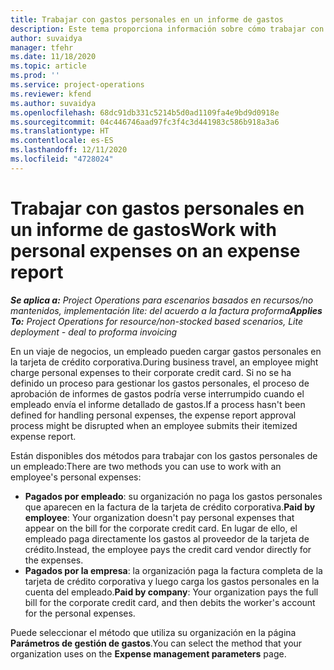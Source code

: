 ```yaml
---
title: Trabajar con gastos personales en un informe de gastos
description: Este tema proporciona información sobre cómo trabajar con los gastos personales de los empleados en sus viajes de negocios.
author: suvaidya
manager: tfehr
ms.date: 11/18/2020
ms.topic: article
ms.prod: ''
ms.service: project-operations
ms.reviewer: kfend
ms.author: suvaidya
ms.openlocfilehash: 68dc91db331c5214b5d0ad1109fa4e9bd9d0918e
ms.sourcegitcommit: 04c446746aad97fc3f4c3d441983c586b918a3a6
ms.translationtype: HT
ms.contentlocale: es-ES
ms.lasthandoff: 12/11/2020
ms.locfileid: "4728024"
---
```

# <a name="work-with-personal-expenses-on-an-expense-report"></a><span data-ttu-id="dc4f0-103">Trabajar con gastos personales en un informe de gastos</span><span class="sxs-lookup"><span data-stu-id="dc4f0-103">Work with personal expenses on an expense report</span></span>

<span data-ttu-id="dc4f0-104">_**Se aplica a:** Project Operations para escenarios basados en recursos/no mantenidos, implementación lite: del acuerdo a la factura proforma_</span><span class="sxs-lookup"><span data-stu-id="dc4f0-104">_**Applies To:** Project Operations for resource/non-stocked based scenarios, Lite deployment - deal to proforma invoicing_</span></span>

<span data-ttu-id="dc4f0-105">En un viaje de negocios, un empleado pueden cargar gastos personales en la tarjeta de crédito corporativa.</span><span class="sxs-lookup"><span data-stu-id="dc4f0-105">During business travel, an employee might charge personal expenses to their corporate credit card.</span></span> <span data-ttu-id="dc4f0-106">Si no se ha definido un proceso para gestionar los gastos personales, el proceso de aprobación de informes de gastos podría verse interrumpido cuando el empleado envía el informe detallado de gastos.</span><span class="sxs-lookup"><span data-stu-id="dc4f0-106">If a process hasn't been defined for handling personal expenses, the expense report approval process might be disrupted when an employee submits their itemized expense report.</span></span>

<span data-ttu-id="dc4f0-107">Están disponibles dos métodos para trabajar con los gastos personales de un empleado:</span><span class="sxs-lookup"><span data-stu-id="dc4f0-107">There are two methods you can use to work with an employee's personal expenses:</span></span>

  - <span data-ttu-id="dc4f0-108">**Pagados por empleado**: su organización no paga los gastos personales que aparecen en la factura de la tarjeta de crédito corporativa.</span><span class="sxs-lookup"><span data-stu-id="dc4f0-108">**Paid by employee**: Your organization doesn't pay personal expenses that appear on the bill for the corporate credit card.</span></span> <span data-ttu-id="dc4f0-109">En lugar de ello, el empleado paga directamente los gastos al proveedor de la tarjeta de crédito.</span><span class="sxs-lookup"><span data-stu-id="dc4f0-109">Instead, the employee pays the credit card vendor directly for the expenses.</span></span> 
  - <span data-ttu-id="dc4f0-110">**Pagados por la empresa**: la organización paga la factura completa de la tarjeta de crédito corporativa y luego carga los gastos personales en la cuenta del empleado.</span><span class="sxs-lookup"><span data-stu-id="dc4f0-110">**Paid by company**: Your organization pays the full bill for the corporate credit card, and then debits the worker's account for the personal expenses.</span></span>

<span data-ttu-id="dc4f0-111">Puede seleccionar el método que utiliza su organización en la página **Parámetros de gestión de gastos**.</span><span class="sxs-lookup"><span data-stu-id="dc4f0-111">You can select the method that your organization uses on the **Expense management parameters** page.</span></span>
